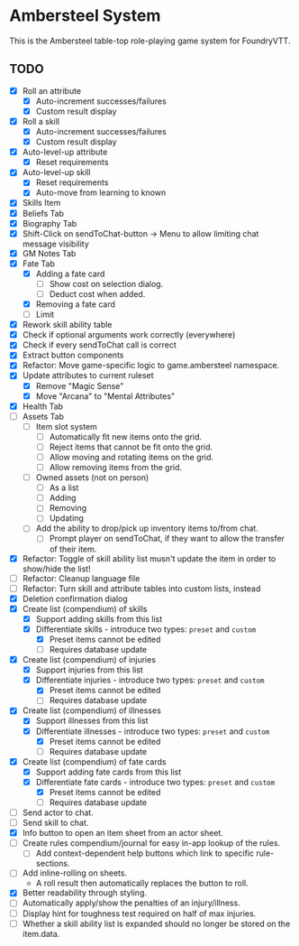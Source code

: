 # Ambersteel System

This is the Ambersteel table-top role-playing game system for FoundryVTT. 

## TODO
* [X] Roll an attribute
  * [X] Auto-increment successes/failures
  * [X] Custom result display
* [X] Roll a skill
  * [X] Auto-increment successes/failures
  * [X] Custom result display
* [X] Auto-level-up attribute
  * [X] Reset requirements
* [X] Auto-level-up skill
  * [X] Reset requirements
  * [X] Auto-move from learning to known
* [X] Skills Item
* [X] Beliefs Tab
* [X] Biography Tab
* [X] Shift-Click on sendToChat-button -> Menu to allow limiting chat message visibility
* [X] GM Notes Tab
* [X] Fate Tab
  * [X] Adding a fate card
    * [ ] Show cost on selection dialog. 
    * [ ] Deduct cost when added. 
  * [X] Removing a fate card
  * [ ] Limit
* [X] Rework skill ability table
* [X] Check if optional arguments work correctly (everywhere)
* [X] Check if every sendToChat call is correct
* [X] Extract button components
* [X] Refactor: Move game-specific logic to game.ambersteel namespace. 
* [X] Update attributes to current ruleset
  * [X] Remove "Magic Sense"
  * [X] Move "Arcana" to "Mental Attributes"
* [X] Health Tab
* [ ] Assets Tab
  * [ ] Item slot system
    * [ ] Automatically fit new items onto the grid. 
    * [ ] Reject items that cannot be fit onto the grid. 
    * [ ] Allow moving and rotating items on the grid. 
    * [ ] Allow removing items from the grid. 
  * [ ] Owned assets (not on person)
    * [ ] As a list
    * [ ] Adding
    * [ ] Removing
    * [ ] Updating
  * [ ] Add the ability to drop/pick up inventory items to/from chat. 
    * [ ] Prompt player on sendToChat, if they want to allow the transfer of their item. 
* [X] Refactor: Toggle of skill ability list musn't update the item in order to show/hide the list!
* [ ] Refactor: Cleanup language file
* [ ] Refactor: Turn skill and attribute tables into custom lists, instead
* [X] Deletion confirmation dialog
* [X] Create list (compendium) of skills
  * [X] Support adding skills from this list
  * [X] Differentiate skills - introduce two types: `preset` and `custom`
    * [X] Preset items cannot be edited
    * [ ] Requires database update
* [X] Create list (compendium) of injuries
  * [X] Support injuries from this list
  * [X] Differentiate injuries - introduce two types: `preset` and `custom`
    * [X] Preset items cannot be edited
    * [ ] Requires database update
* [X] Create list (compendium) of illnesses
  * [X] Support illnesses from this list
  * [X] Differentiate illnesses - introduce two types: `preset` and `custom`
    * [X] Preset items cannot be edited
    * [ ] Requires database update
* [X] Create list (compendium) of fate cards
  * [X] Support adding fate cards from this list
  * [X] Differentiate fate cards - introduce two types: `preset` and `custom`
    * [X] Preset items cannot be edited
    * [ ] Requires database update
* [ ] Send actor to chat. 
* [ ] Send skill to chat. 
* [X] Info button to open an item sheet from an actor sheet. 
* [ ] Create rules compendium/journal for easy in-app lookup of the rules. 
  * [ ] Add context-dependent help buttons which link to specific rule-sections. 
* [ ] Add inline-rolling on sheets.
  * A roll result then automatically replaces the button to roll. 
* [X] Better readability through styling. 
* [ ] Automatically apply/show the penalties of an injury/illness. 
* [ ] Display hint for toughness test required on half of max injuries. 
* [ ] Whether a skill ability list is expanded should no longer be stored on the item.data. 